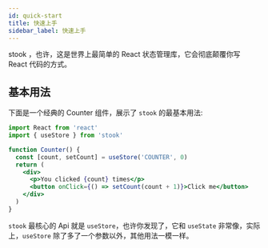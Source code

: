 ```yaml
---
id: quick-start
title: 快速上手
sidebar_label: 快速上手
---
```



<span className="name">
  stook
</span>，也许，这是世界上最简单的 React 状态管理库，它会彻底颠覆你写 React 代码的方式。

## 基本用法

下面是一个经典的 Counter 组件，展示了 `stook` 的最基本用法:

```jsx
import React from 'react'
import { useStore } from 'stook'

function Counter() {
  const [count, setCount] = useStore('COUNTER', 0)
  return (
    <div>
      <p>You clicked {count} times</p>
      <button onClick={() => setCount(count + 1)}>Click me</button>
    </div>
  )
}
```

`stook` 最核心的 Api 就是 `useStore`，也许你发现了，它和 `useState` 非常像，实际上，`useStore` 除了多了一个参数以外，其他用法一模一样。
